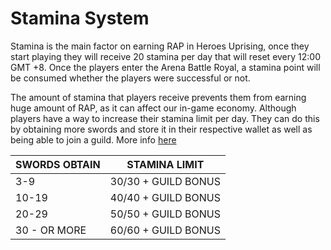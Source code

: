 # Stamina System

Stamina is the main factor on earning RAP in Heroes Uprising, once they start playing they will receive 20 stamina per day that will reset every 12:00 GMT +8. Once the players enter the Arena Battle Royal, a stamina point will be consumed whether the players were successful or not.

The amount of stamina that players receive prevents them from earning huge amount of RAP, as it can affect our in-game economy. Although players have a way to increase their stamina limit per day. They can do this by obtaining more swords and store it in their respective wallet as well as being able to join a guild. More info [here](https://docs.heroesuprising.com/game-features/guild-system)

| SWORDS OBTAIN | STAMINA LIMIT       |
| ------------- | ------------------- |
| 3-9           | 30/30 + GUILD BONUS |
| 10-19         | 40/40 + GUILD BONUS |
| 20-29         | 50/50 + GUILD BONUS |
| 30 - OR MORE  | 60/60 + GUILD BONUS |
